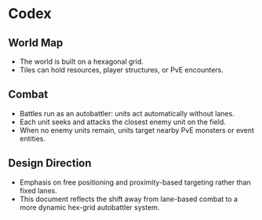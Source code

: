 # Codex

## World Map
- The world is built on a hexagonal grid.
- Tiles can hold resources, player structures, or PvE encounters.

## Combat
- Battles run as an autobattler: units act automatically without lanes.
- Each unit seeks and attacks the closest enemy unit on the field.
- When no enemy units remain, units target nearby PvE monsters or event entities.

## Design Direction
- Emphasis on free positioning and proximity-based targeting rather than fixed lanes.
- This document reflects the shift away from lane-based combat to a more dynamic hex-grid autobattler system.

